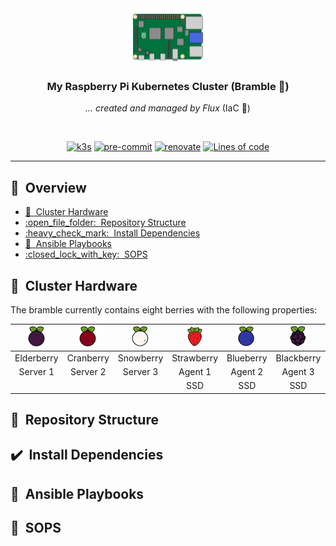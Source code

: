 <div align="center">

<img src="images/rpi4.png"/>

### **My Raspberry Pi Kubernetes Cluster** (Bramble :deciduous_tree:) <!-- omit in toc -->

_... created and managed by Flux_ (IaC :large_blue_diamond:)

</div>

<br/>

<div align="center">

[![k3s](https://img.shields.io/badge/k3s-v1.20.10-brightgreen?style=for-the-badge&logo=kubernetes&logoColor=white)](https://k3s.io/)
[![pre-commit](https://img.shields.io/badge/pre--commit-enabled-brightgreen?logo=pre-commit&logoColor=white&style=for-the-badge)](https://github.com/pre-commit/pre-commit)
[![renovate](https://img.shields.io/badge/renovate-enabled-brightgreen?style=for-the-badge&logo=renovatebot&logoColor=white)](https://github.com/renovatebot/renovate)
[![Lines of code](https://img.shields.io/tokei/lines/github/ground7/bramble-iac?style=for-the-badge&color=brightgreen&label=lines&logo=codefactor&logoColor=white)](https://github.com/ground7/bramble-iac/graphs/contributors)

</div>

---

## :book:&nbsp; Overview <!-- omit in toc -->

- [:toolbox:  Cluster Hardware](#toolbox-cluster-hardware)
- [:open\_file\_folder:  Repository Structure](#open_file_folder-repository-structure)
- [:heavy\_check\_mark:  Install Dependencies](#heavy_check_mark-install-dependencies)
- [:robot:  Ansible Playbooks](#robot-ansible-playbooks)
- [:closed\_lock\_with\_key:  SOPS](#closed_lock_with_key-sops)

## :toolbox:&nbsp; Cluster Hardware

The bramble currently contains eight berries with the following properties:

<div align="center">

![elderberry](images/elderberry.png)|![cranberry](images/cranberry.png)|![snowberry](images/snowberry.png)|![strawberry](images/strawberry.png)|![blueberry](images/blueberry.png)|![blackberry](images/blackberry.png)|![boysenberry](images/boysenberry.png)|![dingleberry](images/dingleberry.png)
:-:|:-:|:-:|:-:|:-:|:-:|:-:|:-:
Elderberry|Cranberry|Snowberry|Strawberry|Blueberry|Blackberry|Boysenberry|Dingleberry
Server 1|Server 2|Server 3|Agent 1|Agent 2|Agent 3|Agent 4|Agent 5
||||SSD|SSD|SSD|SSD||


</div>

## :open_file_folder:&nbsp; Repository Structure

## :heavy_check_mark:&nbsp; Install Dependencies

## :robot:&nbsp; Ansible Playbooks

## :closed_lock_with_key:&nbsp; SOPS
